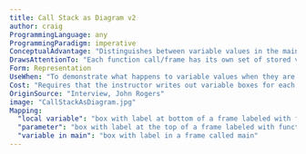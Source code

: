 ```yaml
---
title: Call Stack as Diagram v2
author: craig
ProgrammingLanguage: any
ProgrammingParadigm: imperative
ConceptualAdvantage: "Distinguishes between variable values in the main function and the parameters and local variables in a called function."
DrawsAttentionTo: "Each function call/frame has its own set of stored values."
Form: Representation
UseWhen: "To demonstrate what happens to variable values when they are passed to a function.."
Cost: "Requires that the instructor writes out variable boxes for each function call."
OriginSource: "Interview, John Rogers"
image: "CallStackAsDiagram.jpg"
Mapping:
  "local variable": "box with label at bottom of a frame labeled with function name"
  "parameter": "box with label at the top of a frame labeled with function name"
  "variable in main": "box with label in a frame called main"
---
```

